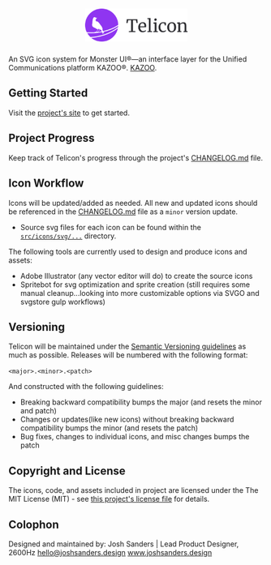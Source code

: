 <h1 align="center"><img src="https://raw.githubusercontent.com/joshsanders/telicon/master/docs/logo.svg" alt="Telicon logo" width="40%"></h1>


<!-- ![Telicon Logo ](https://cdn.rawgit.com/joshsanders/telicon/49201d3c/docs/logo.svg) -->

An SVG icon system for Monster UI&reg;&mdash;an interface layer for the Unified Communications platform KAZOO&reg;. [KAZOO](https://github.com/2600hz/kazoo).

## Getting Started
Visit the [project's site](https://joshsanders.github.io/telicon) to get started.

## Project Progress
Keep track of Telicon's progress through the project's [CHANGELOG.md](https://github.com/joshsanders/telicon/blob/master/CHANGELOG.md) file.

## Icon Workflow
Icons will be updated/added as needed. All new and updated icons should be referenced in the [CHANGELOG.md](https://github.com/joshsanders/telicon/blob/master/CHANGELOG.md) file as a `minor` version update.

* Source svg files for each icon can be found within the [`src/icons/svg/...`](https://github.com/joshsanders/telicon/tree/master/src/icons/svg) directory.

The following tools are currently used to design and produce icons and assets:

* Adobe Illustrator (any vector editor will do) to create the source icons
* Spritebot for svg optimization and sprite creation (still requires some manual cleanup...looking into more customizable options via SVGO and svgstore gulp workflows)

## Versioning
Telicon will be maintained under the [Semantic Versioning guidelines](http://semver.org) as much as possible. Releases will be numbered with the following format:

`<major>.<minor>.<patch>`

And constructed with the following guidelines:

* Breaking backward compatibility bumps the major (and resets the minor and patch)
* Changes or updates(like new icons) without breaking backward compatibility bumps the minor (and resets the patch)
* Bug fixes, changes to individual icons, and misc changes bumps the patch

## Copyright and License
The icons, code, and assets included in project are licensed under the The MIT License (MIT) - see [this project's license file](https://github.com/joshsanders/telicon/blob/master/LICENSE.md) for details.

## Colophon
Designed and maintained by: 
Josh Sanders | Lead Product Designer, 2600Hz
hello@joshsanders.design
www.joshsanders.design
